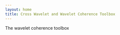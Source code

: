 ```yaml
---
layout: home
title: Cross Wavelet and Wavelet Coherence Toolbox
---
```


The wavelet coherence toolbox


